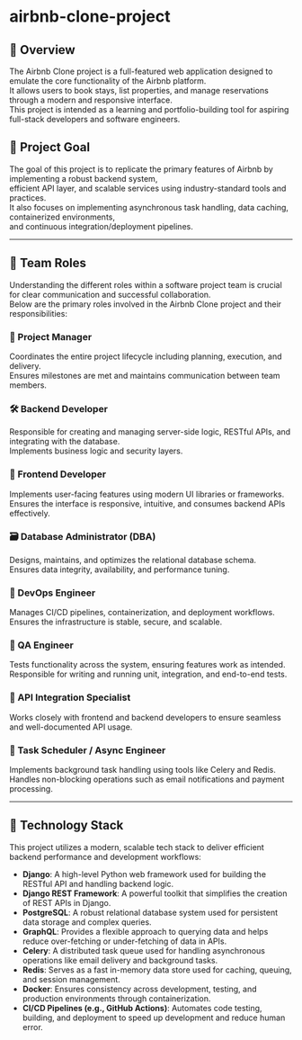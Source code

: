 # airbnb-clone-project

## 📘 Overview
The Airbnb Clone project is a full-featured web application designed to emulate the core functionality of the Airbnb platform.  
It allows users to book stays, list properties, and manage reservations through a modern and responsive interface.  
This project is intended as a learning and portfolio-building tool for aspiring full-stack developers and software engineers.

## 🎯 Project Goal
The goal of this project is to replicate the primary features of Airbnb by implementing a robust backend system,  
efficient API layer, and scalable services using industry-standard tools and practices.  
It also focuses on implementing asynchronous task handling, data caching, containerized environments,  
and continuous integration/deployment pipelines.

---

## 👥 Team Roles

Understanding the different roles within a software project team is crucial for clear communication and successful collaboration.  
Below are the primary roles involved in the Airbnb Clone project and their responsibilities:

### 🧠 Project Manager
Coordinates the entire project lifecycle including planning, execution, and delivery.  
Ensures milestones are met and maintains communication between team members.

### 🛠 Backend Developer
Responsible for creating and managing server-side logic, RESTful APIs, and integrating with the database.  
Implements business logic and security layers.

### 🎨 Frontend Developer
Implements user-facing features using modern UI libraries or frameworks.  
Ensures the interface is responsive, intuitive, and consumes backend APIs effectively.

### 🗃️ Database Administrator (DBA)
Designs, maintains, and optimizes the relational database schema.  
Ensures data integrity, availability, and performance tuning.

### 🔗 DevOps Engineer
Manages CI/CD pipelines, containerization, and deployment workflows.  
Ensures the infrastructure is stable, secure, and scalable.

### 🚀 QA Engineer
Tests functionality across the system, ensuring features work as intended.  
Responsible for writing and running unit, integration, and end-to-end tests.

### 🧪 API Integration Specialist
Works closely with frontend and backend developers to ensure seamless and well-documented API usage.

### 🔁 Task Scheduler / Async Engineer
Implements background task handling using tools like Celery and Redis.  
Handles non-blocking operations such as email notifications and payment processing.

---

## 🧰 Technology Stack

This project utilizes a modern, scalable tech stack to deliver efficient backend performance and development workflows:

- **Django**: A high-level Python web framework used for building the RESTful API and handling backend logic.
- **Django REST Framework**: A powerful toolkit that simplifies the creation of REST APIs in Django.
- **PostgreSQL**: A robust relational database system used for persistent data storage and complex queries.
- **GraphQL**: Provides a flexible approach to querying data and helps reduce over-fetching or under-fetching of data in APIs.
- **Celery**: A distributed task queue used for handling asynchronous operations like email delivery and background tasks.
- **Redis**: Serves as a fast in-memory data store used for caching, queuing, and session management.
- **Docker**: Ensures consistency across development, testing, and production environments through containerization.
- **CI/CD Pipelines (e.g., GitHub Actions)**: Automates code testing, building, and deployment to speed up development and reduce human error.
